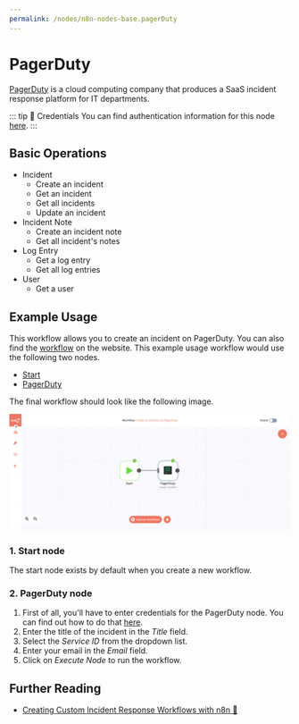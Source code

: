 ```yaml
---
permalink: /nodes/n8n-nodes-base.pagerDuty
---
```


# PagerDuty

[PagerDuty](https://www.pagerduty.com/) is a cloud computing company that produces a SaaS incident response platform for IT departments.

::: tip 🔑 Credentials
You can find authentication information for this node [here](../../../credentials/PagerDuty/README.md).
:::

## Basic Operations

- Incident
    - Create an incident
    - Get an incident
    - Get all incidents
    - Update an incident
- Incident Note
    - Create an incident note
    - Get all incident's notes
- Log Entry
    - Get a log entry
    - Get all log entries
- User
    - Get a user


## Example Usage

This workflow allows you to create an incident on PagerDuty. You can also find the [workflow](https://n8n.io/workflows/411) on the website. This example usage workflow would use the following two nodes.
- [Start](../../core-nodes/Start/README.md)
- [PagerDuty]()

The final workflow should look like the following image.

![A workflow with the PagerDuty node](./workflow.png)

### 1. Start node

The start node exists by default when you create a new workflow.

### 2. PagerDuty node

1. First of all, you'll have to enter credentials for the PagerDuty node. You can find out how to do that [here](../../../credentials/PagerDuty/README.md).
2. Enter the title of the incident in the *Title* field.
3. Select the *Service ID* from the dropdown list.
4. Enter your email in the *Email* field.
5. Click on *Execute Node* to run the workflow.


## Further Reading

- [Creating Custom Incident Response Workflows with n8n 🚨](https://medium.com/n8n-io/creating-custom-incident-response-workflows-with-n8n-9baef0bbedb9)
